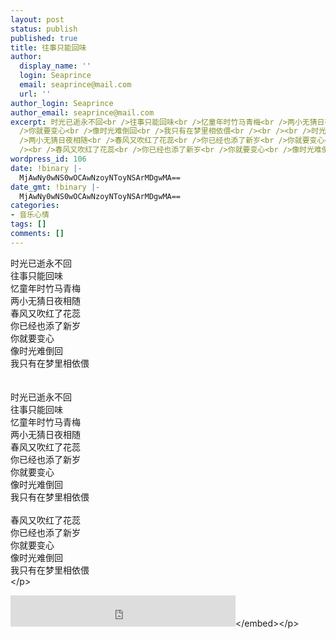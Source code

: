```yaml
---
layout: post
status: publish
published: true
title: 往事只能回味
author:
  display_name: ''
  login: Seaprince
  email: seaprince@mail.com
  url: ''
author_login: Seaprince
author_email: seaprince@mail.com
excerpt: 时光已逝永不回<br />往事只能回味<br />忆童年时竹马青梅<br />两小无猜日夜相随<br />春风又吹红了花蕊<br />你已经也添了新岁<br
  />你就要变心<br />像时光难倒回<br />我只有在梦里相依偎<br /><br /><br />时光已逝永不回<br />往事只能回味<br />忆童年时竹马青梅<br
  />两小无猜日夜相随<br />春风又吹红了花蕊<br />你已经也添了新岁<br />你就要变心<br />像时光难倒回<br />我只有在梦里相依偎<br
  /><br />春风又吹红了花蕊<br />你已经也添了新岁<br />你就要变心<br />像时光难倒回<br />我只有在梦里相依偎<br />
wordpress_id: 106
date: !binary |-
  MjAwNy0wNS0wOCAwNzoyNToyNSArMDgwMA==
date_gmt: !binary |-
  MjAwNy0wNS0wOCAwNzoyNToyNSArMDgwMA==
categories:
- 音乐心情
tags: []
comments: []
---
```

<p>时光已逝永不回<br &#47;>往事只能回味<br &#47;>忆童年时竹马青梅<br &#47;>两小无猜日夜相随<br &#47;>春风又吹红了花蕊<br &#47;>你已经也添了新岁<br &#47;>你就要变心<br &#47;>像时光难倒回<br &#47;>我只有在梦里相依偎<br &#47;><br &#47;><br &#47;>时光已逝永不回<br &#47;>往事只能回味<br &#47;>忆童年时竹马青梅<br &#47;>两小无猜日夜相随<br &#47;>春风又吹红了花蕊<br &#47;>你已经也添了新岁<br &#47;>你就要变心<br &#47;>像时光难倒回<br &#47;>我只有在梦里相依偎<br &#47;><br &#47;>春风又吹红了花蕊<br &#47;>你已经也添了新岁<br &#47;>你就要变心<br &#47;>像时光难倒回<br &#47;>我只有在梦里相依偎<br &#47;><&#47;p></p>
<p><embed src="http:&#47;&#47;blog.eaxi.com&#47;music&#47;wangshizhinenghuiwei.mp3" width="360" height="50"><&#47;embed><&#47;p></p>
